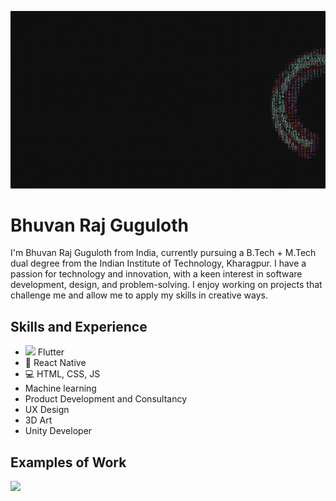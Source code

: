 ![Design and Development](https://github.com/GugulothBhuvan/GugulothBhuvan/blob/main/portfolioslide.gif)

# Bhuvan Raj Guguloth
I'm Bhuvan Raj Guguloth from India, currently pursuing a B.Tech + M.Tech dual degree from the Indian Institute of Technology, Kharagpur. I have a passion for technology and innovation, with a keen interest in software development, design, and problem-solving. I enjoy working on projects that challenge me and allow me to apply my skills in creative ways.

## Skills and Experience
* <image src="![image](https://github.com/GugulothBhuvan/GugulothBhuvan/assets/86469627/7a9a9cd5-5b16-479b-a7a2-2ab5ff8c5022)" width="25"> Flutter
* 📱 React Native
* 💻 HTML, CSS, JS
* Machine learning
* Product Development and Consultancy
* UX Design
* 3D Art
* Unity Developer

## Examples of Work
<img src="https://github.com/adriantwarog/adriantwarog/blob/master/covid19.gif" width="512" >
